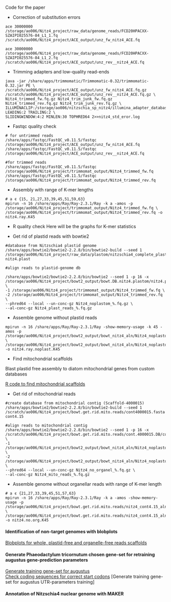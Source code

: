 Code for the paper



- Correction of substitution errors


```
ace 30000000 /storage/ao006/Nitz4_project/raw_data/genome_reads/FCD20HPACXX-SZAIPI025576-84_L1_1.fq /scratch/ao006/Nitz4_project/ACE_output/unz_fw_nitz4_ACE.fq

ace 30000000 /storage/ao006/Nitz4_project/raw_data/genome_reads/FCD20HPACXX-SZAIPI025576-84_L1_2.fq /scratch/ao006/Nitz4_project/ACE_output/unz_rev__nitz4_ACE.fq
```



- Trimming adapters and low-quality read-ends


```
java -jar /share/apps/trimmomatic/Trimmomatic-0.32/trimmomatic-0.32.jar PE \
/scratch/ao006/Nitz4_project/ACE_output/unz_fw_nitz4_ACE.fq.gz /scratch/ao006/Nitz4_project/ACE_output/unz_rev__nitz4_ACE.fq.gz \
Nitz4_trimmed_fw.fq.gz Nitz4_trim_junk_fw.fq.gz Nitz4_trimmed_rev.fq.gz Nitz4_trim_junk_rev.fq.gz \
ILLUMINACLIP:/storage/ao006/nitzschia_sp_nitz4/illumina_adapter_database/TruSeq_adapters.fa:2:40:15 LEADING:2 TRAILING:2 \
SLIDINGWINDOW:4:2 MINLEN:30 TOPHRED64 2>>nitz4_std_eror.log
```


- Fastqc quality check


```
# for untrimmed reads
/share/apps/fastqc/FastQC_v0.11.5/fastqc /storage/ao006/Nitz4_project/ACE_output/unz_fw_nitz4_ACE.fq
/share/apps/fastqc/FastQC_v0.11.5/fastqc /storage/ao006/Nitz4_project/ACE_output/unz_rev__nitz4_ACE.fq

#for trimmed reads
/share/apps/fastqc/FastQC_v0.11.5/fastqc /storage/ao006/Nitz4_project/trimmomat_output/Nitz4_trimmed_fw.fq
/share/apps/fastqc/FastQC_v0.11.5/fastqc /storage/ao006/Nitz4_project/trimmomat_output/Nitz4_trimmed_rev.fq
```

- Assembly with range of K-mer lengths

```
# a є {15, 21,27,33,39,45,51,59,63}
mpirun -n 16 /share/apps/Ray/Ray-2.3.1/Ray -k a -amos -p /storage/ao006/Nitz4_project/trimmomat_output/Nitz4_trimmed_fw.fq \
/storage/ao006/Nitz4_project/trimmomat_output/Nitz4_trimmed_rev.fq -o nitz4.ray.K45
```
- R quality check
Here will be the graphs for K-mer statistics


- Get rid of plastid reads with bowtie2

```
#database from Nitzschia4 plastid genome
/share/apps/bowtie2/bowtie2-2.2.8/bin/bowtie2-build --seed 1 /storage/ao006/Nitz4_project/raw_data/plastom/nitzschia4_complete_plastom.fa nitz4.plast

#align reads to plastid-genome db

/share/apps/bowtie2/bowtie2-2.2.8/bin/bowtie2 --seed 1 -p 16 -x /storage/ao006/Nitz4_project/bowt2_output/bowt.DB.nitz4.plastom/nitz4.plast \
-1 /storage/ao006/Nitz4_project/trimmomat_output/Nitz4_trimmed_fw.fq \
-2 /storage/ao006/Nitz4_project/trimmomat_output/Nitz4_trimmed_rev.fq \
--phred64 --local --un-conc-gz Nitz4_noplastom_%.fq.gz \
--al-conc-gz Nitz4_plast_reads_%.fq.gz

```
- Assemble genome without plastid reads

```
mpirun -n 16 /share/apps/Ray/Ray-2.3.1/Ray -show-memory-usage -k 45 -amos -p /storage/ao006/Nitz4_project/bowt2_output/bowt_nitz4_aln/Nitz4_noplastom_1.fq  \
/storage/ao006/Nitz4_project/bowt2_output/bowt_nitz4_aln/Nitz4_noplastom_2.fq  -o nitz4.ray.noplast.K45
```

- Find mitochondrial scaffolds


Blast plastid free assembly to diatom mitochondrial genes from custom databases


[R code to find mitochondrial scaffolds ](https://github.com/Nastassiia/Nitz4_annot_paper/blob/master/gene.fold.names.md)




- Get rid of mitochondrial reads

```
#create database from mitochondrial contig (Scaffold-4000015)
/share/apps/bowtie2/bowtie2-2.2.8/bin/bowtie2-build --seed 1 /scratch/ao006/Nitz4_project/bowt.get.rid.mito.reads/cont4000015.fasta cont4.15

#align reads to mitochondrial contig
/share/apps/bowtie2/bowtie2-2.2.8/bin/bowtie2 --seed 1 -p 16 -x /scratch/ao006/Nitz4_project/bowt.get.rid.mito.reads/cont.4000015.DB/cont4.15 \
-1 /storage/ao006/Nitz4_project/bowt2_output/bowt_nitz4_aln/Nitz4_noplastom_1.fq.gz \
-2 /storage/ao006/Nitz4_project/bowt2_output/bowt_nitz4_aln/Nitz4_noplastom_2.fq.gz \
--phred64 --local --un-conc-gz Nitz4_no_organel_%.fq.gz \
--al-conc-gz Nitz4_mito_reads_%.fq.gz

```

- Assemble genome without organellar reads with range of K-mer length

```
# a є {21,27,33,39,45,51,57,63}
mpirun -n 16 /share/apps/Ray/Ray-2.3.1/Ray -k a -amos -show-memory-usage -p /storage/ao006/Nitz4_project/bowt.get.rid.mito.reads/nitz4_cont4.15_aln/Nitz4_no_organel_1.fq \
/storage/ao006/Nitz4_project/bowt.get.rid.mito.reads/nitz4_cont4.15_aln/Nitz4_no_organel_2.fq  -o nitz4.no.org.K45

```

#### Identification of non-target genomes with blobplots

[Blobplots for whole, plastid-free and organelle-free reads scaffolds](https://github.com/Nastassiia/Nitz4_annot_paper/blob/master/make_blobloplots.md)

#### Generate Phaeodactylum tricornutum chosen gene-set for retraining augustus gene-prediction parameters

[Generate training gene-set for augustus](https://github.com/Nastassiia/Nitz4_annot_paper/blob/master/Phaeod.train.whole.Rmd)  
[Check coding sequences for correct start codons](https://github.com/Nastassiia/Nitz4_annot_paper/blob/master/check_ATGs_correct.Rmd)
[Generate training gene-set for augustus UTR-parameters training]


#### Annotation of Nitzschia4 nuclear genome with MAKER
